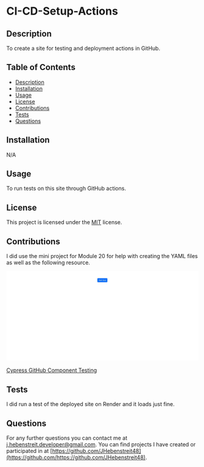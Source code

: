 # CI-CD-Setup-Actions

## Description

 To create a site for testing and deployment actions in GitHub.

## Table of Contents

- [Description](#description)
- [Installation](#installation)
- [Usage](#usage)
- [License](#license)
- [Contributions](#contributions)
- [Tests](#tests)
- [Questions](#questions)

## Installation

N/A

## Usage

To run tests on this site through GitHub actions.

## License
  This project is licensed under the [MIT](https://opensource.org/license/MIT) license.

## Contributions

I did use the mini project for Module 20 for help with creating the YAML files as well as the following resource. 

![Start Button Page](./client/src/assets/images/website-screenshots-1.jpg)

[Cypress GitHub Component Testing](https://github.com/cypress-io/github-action?tab=readme-ov-file#component-testing)

## Tests

I did run a test of the deployed site on Render and it loads just fine.
  
## Questions

For any further questions you can contact me at [j.hebenstreit.developer@gmail.com](mailto:j.hebenstreit.developer@gmail.com). You can find projects I have created or participated in at [https://github.com/JHebenstreit48](https://github.com/https://github.com/JHebenstreit48).
